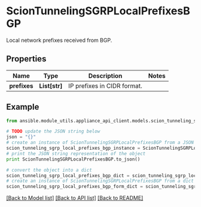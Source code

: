 # ScionTunnelingSGRPLocalPrefixesBGP

Local network prefixes received from BGP.

## Properties

Name | Type | Description | Notes
------------ | ------------- | ------------- | -------------
**prefixes** | **List[str]** | IP prefixes in CIDR format. | 

## Example

```python
from ansible.module_utils.appliance_api_client.models.scion_tunneling_sgrp_local_prefixes_bgp import ScionTunnelingSGRPLocalPrefixesBGP

# TODO update the JSON string below
json = "{}"
# create an instance of ScionTunnelingSGRPLocalPrefixesBGP from a JSON string
scion_tunneling_sgrp_local_prefixes_bgp_instance = ScionTunnelingSGRPLocalPrefixesBGP.from_json(json)
# print the JSON string representation of the object
print ScionTunnelingSGRPLocalPrefixesBGP.to_json()

# convert the object into a dict
scion_tunneling_sgrp_local_prefixes_bgp_dict = scion_tunneling_sgrp_local_prefixes_bgp_instance.to_dict()
# create an instance of ScionTunnelingSGRPLocalPrefixesBGP from a dict
scion_tunneling_sgrp_local_prefixes_bgp_form_dict = scion_tunneling_sgrp_local_prefixes_bgp.from_dict(scion_tunneling_sgrp_local_prefixes_bgp_dict)
```
[[Back to Model list]](../README.md#documentation-for-models) [[Back to API list]](../README.md#documentation-for-api-endpoints) [[Back to README]](../README.md)


